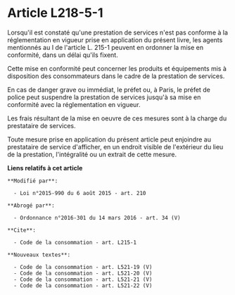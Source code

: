 # Article L218-5-1

Lorsqu'il est constaté qu'une prestation de services n'est pas conforme à la réglementation en vigueur prise en application
du présent livre, les agents mentionnés au I de l'article L. 215-1 peuvent en ordonner la mise en conformité, dans un délai
qu'ils fixent. 

Cette mise en conformité peut concerner les produits et équipements mis à disposition des consommateurs dans le cadre de la
prestation de services. 

En cas de danger grave ou immédiat, le préfet ou, à Paris, le préfet de police peut suspendre la prestation de services
jusqu'à sa mise en conformité avec la réglementation en vigueur. 

Les frais résultant de la mise en oeuvre de ces mesures sont à la charge du prestataire de services.

Toute mesure prise en application du présent article peut enjoindre au prestataire de service d'afficher, en un endroit
visible de l'extérieur du lieu de la prestation, l'intégralité ou un extrait de cette mesure.

**Liens relatifs à cet article**

	**Modifié par**:

	  - Loi n°2015-990 du 6 août 2015 - art. 210

	**Abrogé par**:

	  - Ordonnance n°2016-301 du 14 mars 2016 - art. 34 (V)

	**Cite**:

	  - Code de la consommation - art. L215-1

	**Nouveaux textes**:

	  - Code de la consommation - art. L521-19 (V)
	  - Code de la consommation - art. L521-20 (V)
	  - Code de la consommation - art. L521-21 (V)
	  - Code de la consommation - art. L521-22 (V)
